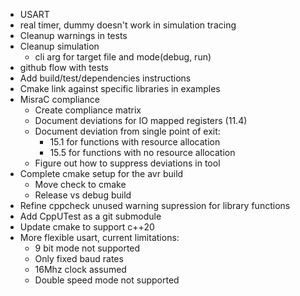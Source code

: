 * USART
* real timer, dummy doesn't work in simulation tracing
* Cleanup warnings in tests
* Cleanup simulation
  * cli arg for target file and mode(debug, run)
* github flow with tests
* Add build/test/dependencies instructions
* Cmake link against specific libraries in examples
* MisraC compliance
  * Create compliance matrix
  * Document deviations for IO mapped registers (11.4)
  * Document deviation from single point of exit:
    * 15.1 for functions with resource allocation
    * 15.5 for functions with no resource allocation
  * Figure out how to suppress deviations in tool
* Complete cmake setup for the avr build
  * Move check to cmake
  * Release vs debug build
* Refine cppcheck unused warning supression for library functions
* Add CppUTest as a git submodule
* Update cmake to support c++20
* More flexible usart, current limitations:
  * 9 bit mode not supported
  * Only fixed baud rates
  * 16Mhz clock assumed
  * Double speed mode not supported
